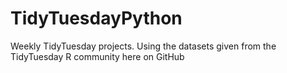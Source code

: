 # TidyTuesdayPython
Weekly TidyTuesday projects. Using the datasets given from the TidyTuesday R community here on GitHub
